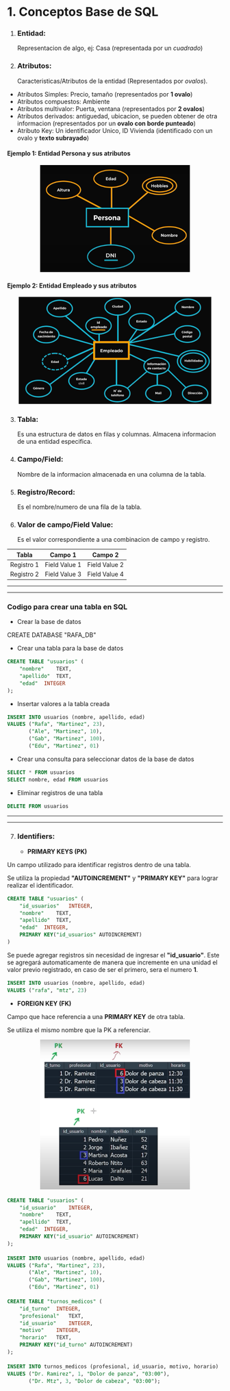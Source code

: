 # 1. Conceptos Base de SQL

1. ### Entidad:

   Representacion de algo, ej: Casa (representada por un _cuadrado_)

2. ### Atributos:
   Caracteristicas/Atributos de la entidad (Representados por _ovalos_).

- Atributos Simples: Precio, tamaño (representados por **1 ovalo**)
- Atributos compuestos: Ambiente
- Atributos multivalor: Puerta, ventana (representados por **2 ovalos**)
- Atributos derivados: antiguedad, ubicacion, se pueden obtener de otra informacion (representados por un **ovalo con borde punteado**)
- Atributo Key: Un identificador Unico, ID Vivienda (identificado con un ovalo y **texto subrayado**)

#### Ejemplo 1: Entidad Persona y sus atributos

<p align="center">
    <img src="./Images/Atributo Persona.png" width="350" height="250">
</p>

#### Ejemplo 2: Entidad Empleado y sus atributos

<p align="center">
    <img src="./Images/Atributo Empleado.png" width="450" height="250">
</p>

3. ### Tabla:

   Es una estructura de datos en filas y columnas. Almacena informacion de una entidad especifica.

4. ### Campo/Field:

   Nombre de la informacion almacenada en una columna de la tabla.

5. ### Registro/Record:

   Es el nombre/numero de una fila de la tabla.

6. ### Valor de campo/Field Value:
   Es el valor correspondiente a una combinacion de campo y registro.

| Tabla      | Campo 1       | Campo 2       |
| ---------- | ------------- | ------------- |
| Registro 1 | Field Value 1 | Field Value 2 |
| Registro 2 | Field Value 3 | Field Value 4 |

---

---

### Codigo para crear una tabla en SQL

- Crear la base de datos

CREATE DATABASE "RAFA_DB"

- Crear una tabla para la base de datos

```SQL
CREATE TABLE "usuarios" (
	"nombre"	TEXT,
	"apellido"	TEXT,
	"edad"	INTEGER
);
```

- Insertar valores a la tabla creada

```SQL
INSERT INTO usuarios (nombre, apellido, edad)
VALUES ("Rafa", "Martinez", 23),
       ("Ale", "Martinez", 10),
       ("Gab", "Martinez", 100),
       ("Edu", "Martinez", 01)
```

- Crear una consulta para seleccionar datos de la base de datos

```SQL
SELECT * FROM usuarios
SELECT nombre, edad FROM usuarios
```

- Eliminar registros de una tabla

```SQL
DELETE FROM usuarios
```

---

---

7. ### Identifiers:

   - **PRIMARY KEYS (PK)**

Un campo utilizado para identificar registros dentro de una tabla.

Se utiliza la propiedad **"AUTOINCREMENT"** y **"PRIMARY KEY"** para lograr realizar el identificador.

```SQL
CREATE TABLE "usuarios" (
	"id_usuarios"	INTEGER,
	"nombre"	TEXT,
	"apellido"	TEXT,
	"edad"	INTEGER,
	PRIMARY KEY("id_usuarios" AUTOINCREMENT)
)
```

Se puede agregar registros sin necesidad de ingresar el **"id_usuario"**. Este se agregará automaticamente de manera que incremente en una unidad el valor previo registrado, en caso de ser el primero, sera el numero **1**.

```SQL
INSERT INTO usuarios (nombre, apellido, edad)
VALUES ("rafa", "mtz", 23)
```

- **FOREIGN KEY (FK)**

Campo que hace referencia a una **PRIMARY KEY** de otra tabla.

Se utiliza el mismo nombre que la PK a referenciar.

<p align="center">
    <img src="./Images/PK y FK.png" width="350" height=350">
</p>

```SQL
CREATE TABLE "usuarios" (
	"id_usuario"	INTEGER,
	"nombre"	TEXT,
	"apellido"	TEXT,
	"edad"	INTEGER,
	PRIMARY KEY("id_usuario" AUTOINCREMENT)
);

INSERT INTO usuarios (nombre, apellido, edad)
VALUES ("Rafa", "Martinez", 23),
       ("Ale", "Martinez", 10),
       ("Gab", "Martinez", 100),
       ("Edu", "Martinez", 01)

CREATE TABLE "turnos_medicos" (
	"id_turno"	INTEGER,
	"profesional"	TEXT,
	"id_usuario"	INTEGER,
	"motivo"	INTEGER,
	"horario"	TEXT,
	PRIMARY KEY("id_turno" AUTOINCREMENT)
);

INSERT INTO turnos_medicos (profesional, id_usuario, motivo, horario)
VALUES ("Dr. Ramirez", 1, "Dolor de panza", "03:00"),
       ("Dr. Mtz", 3, "Dolor de cabeza", "03:00");
```

